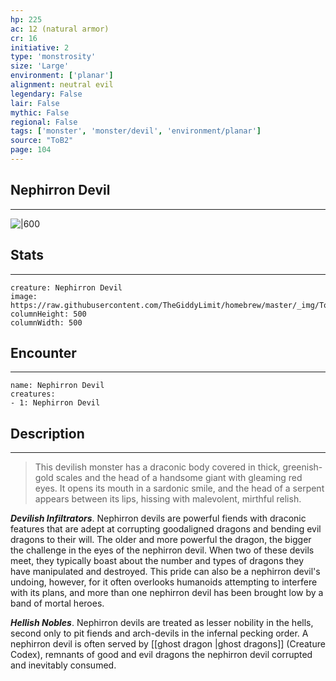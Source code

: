 ```yaml
---
hp: 225
ac: 12 (natural armor)
cr: 16
initiative: 2
type: 'monstrosity'    
size: 'Large'
environment: ['planar']
alignment: neutral evil
legendary: False
lair: False
mythic: False
regional: False
tags: ['monster', 'monster/devil', 'environment/planar']
source: "ToB2"
page: 104
---
```


## Nephirron Devil
---

![|600](https://raw.githubusercontent.com/TheGiddyLimit/homebrew/master/_img/ToB2/creature/Nephirron%20Devil.webp)

## Stats
---

```statblock
creature: Nephirron Devil
image: https://raw.githubusercontent.com/TheGiddyLimit/homebrew/master/_img/ToB2/creature/token/Nephirron%20Devil%20%28Token%29.png
columnHeight: 500
columnWidth: 500
```

## Encounter
---

```encounter-table
name: Nephirron Devil
creatures:
- 1: Nephirron Devil
```

## Description
---
>This devilish monster has a draconic body covered in thick, greenish-gold scales and the head of a handsome giant with gleaming red eyes. It opens its mouth in a sardonic smile, and the head of a serpent appears between its lips, hissing with malevolent, mirthful relish.

**_Devilish Infiltrators_**. Nephirron devils are powerful fiends with draconic features that are adept at corrupting goodaligned dragons and bending evil dragons to their will. The older and more powerful the dragon, the bigger the challenge in the eyes of the nephirron devil. When two of these devils meet, they typically boast about the number and types of dragons they have manipulated and destroyed. This pride can also be a nephirron devil's undoing, however, for it often overlooks humanoids attempting to interfere with its plans, and more than one nephirron devil has been brought low by a band of mortal heroes.

**_Hellish Nobles_**. Nephirron devils are treated as lesser nobility in the hells, second only to pit fiends and arch-devils in the infernal pecking order. A nephirron devil is often served by [[ghost dragon \|ghost dragons]] (Creature Codex), remnants of good and evil dragons the nephirron devil corrupted and inevitably consumed.






